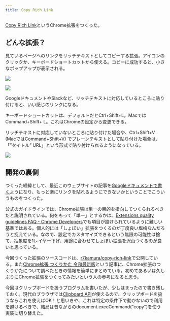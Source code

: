 ```yaml
---
title: Copy Rich Link
---
```

[Copy Rich Link](https://chrome.google.com/webstore/detail/copy-rich-link/hikiamlgpdcabppakpmemaofmkgknpea)というChrome拡張をつくった。

どんな拡張？
------

見ているページへのリンクをリッチテキストとしてコピーする拡張。アイコンのクリックか、キーボードショートカットから使える。コピーに成功すると、小さなポップアップが表示される。

![](https://lh3.googleusercontent.com/docs/ADP-6oFC9_d7IU1GylNWYFMsQQ30sGvghLlUug73LMzgS_eYRIoNp6rawy1UhqEZRZ-Gto37cCp-YYQI-uECCH_7TC07uDXZl8A2f2lsBct2ACBZz4s_7EQYRDY8nEWCrPyNuQNQRUYSNmcxtgNP_L8lKLmbcJ4rzb95wkLhoUVCIHittkXKFFQkZlbl-1Q6zekU_B9VKlvET2Itvofed9zIk8hC8fL9ulqDBMJBBMXFg5Clk8OWib7szrvQg2vLDWAfWb2Lw53UTYJO4KAs8-dKDE6zFAGWG7bJctzPjF3SIfskoeYNdnjxlV_eo4sobZiKfSCUzte7RpzCQc8hPSmbn0yOg24rbaS0WZ_WZCOfK_XSB4ujgXMMhuLdQcDlVjyNLEUmT9HOCQCS4-YVQJIn9h7AKR5pGtF0C_FGp3hMs3Z5YWX7h9ubzBJzrqXUuZSk20i7h9aGRx2nBKk_HDSCohMA3wHYAze5VZmLn0ihD561P9S6ZEU3YNksN4ctrjJ6Jm6U2pRdW0YY3oT1qAP9I-mInZHHJXLmPsfoRLyvmDB4F1cv9k-cza8fY0UVoHVjG4p08-IH_ODpFVqwS0CR02dMvUioOQUfaaWK5tON_lJAW3aLu8Z79VHGxVq-ZODhhHGzch7fxijWHtNm8Y4Jr8tEJAyeu9MnmnyNIFhrDsmq9LoMxQX3K7HnF33bm0joqMfFm2EHZCaROTadBzJDFfZXjaUDjrMG3pmCu5WA76qx70iqDZGXOxTBwQpwUdOV5z-cOZQ3MlqvJsvToDSP4KWyVZY0xvCE1U7EobW23keRnVUxsIVEhVxiMWJTYRSaXzaRLaa1y_zJH-ehVhn5XNKt39VmpknZpkzrPk6mw_peGQtKyakQYYtyD81ljjFpAYSKt63zDRgBSsdxouForjexYz8kZTeSIlthdF7bvYv_WQicHxmjrhk_SJUSLSK5iF14KykIeXylj7RRRpnNJBGdL_fG_cm8cOIG6I9-1MIWKa3DE-HZSz-Y6ys8cCTNV2-S9f5iNXZwWWd6s4b7YJpoGwOPsd8QbOxDwiJjdLn_uX9GDQvA-xb2iFKtK6Dkcvhok08eCHd5upJaTGPqfSYd665cTZiWMKKRIbjjpeuUam8V0v7jpgLIuYIFPFfj9oxo5GGMB4ktPWpKal4T5EGiCQyu6IqIyPWS4qNdnUkOMT_mHZCNg_3uPf4VvDATnNkCtJggXhtnZWmX1OHQJdRKmUTQKkCHsRWcHxuf_-Opj5OK)

![](https://lh3.googleusercontent.com/docs/ADP-6oEM2ofoHN2gjBC-70894BV2MjoyGEgow4x0oVNaajJsSzu3bKRULH3JTBLgRzJ4HSYaIdgJZY6dGBykoJftMJW8Gt5aiF5rwSo7pwaCm1Zscz1_ws7A_B94jNibi_03iLhhEAa_96HAdPh4x5y8IjWTFpBFY79kQtU8iUmtt_4DTA5Bb27hV4tLV_FugK-Kcvd2L-go6JokQzdHGZ0CXN4bsKzUQpfd2HHHEVNPsol6GTB5NOaBVqG6qenIpip9CnO1PtQz6gDNjk08Mvu1mNg7k5cV5tWC42aMLV7VNjmLh121BIj8B8F4l11JZHyDCYTyNIsiaUG-pSIdmbYN4iZsuqesJiIWU1gTAHUyQzHFrju3bH_o1eNu1FowvgfL2t32MuCfaeSQhiNWLL0aklaY9ZlE3WWUPFoJGzD7IpopnpC0wF8JKlXbCQCzmiQzVOInrKcYPLrdQeIGMhq22-ScUea5hggQwdxYvnGYuGeVh6IaLJA-LuKqtO8N3qoDj8TU0sKKuj72j3dbv248pmHYs6Ig5AW3B9l8b4bt3p3gL1AbHO48i_xUG7SYv3AHvHcKO72T6nJu6xo9EV8hGDnzm4RErc2l7jRZ-h8J5ESoNbJ6ztP6UaOk3YN8U-BKD3Cg7yEUTG57uNAvkgOvhKTiZoYF9CdfE0ESfJdZotfZFDtVmtBQZzujcwxorst37v8EOq-pTiJ9ea9JPEvXSd3a3UMhjKqO692SWeU0Mt9AVAqpYElIeY-1E9ui5ijH51OksJ0F-NAA6se-oadpwLsJz_yMGR4Jmlue0c6ZFgw3PT1zwJrhGAzTnCcpw02aybHniBFdl1tOjE4fvrBbr3cFxGzf8t7JPpP1SJb-QO64Ki1JXip71tIacbvxHLGjMdYb09THwAnCkklDIuxKA7uzqfxwGwFxkPz8HzwLqf8eFog53YHPxXSGmGtfSQwCCaJ7D58TEZ1lp2e3B9w1J2jBoliJXuTgk0QXnK9Q1KMYHhghE4t1RJeg-CuQFXQZYumqUz8230CFjEX-vUw6eSkjGru6fF5UM76FUeTjY2RbqhTvm5LWvY4EEawnjVO0D6vbutMr8q8yj4lk86gIWFalpJvoTzqZIeZ8Le67bugM-plzkHaoQWB8D_zUuqC7IGiAxz0GumtYgybVID3mM94bdpqsLr03EhD2AqYoLoC42-yjyUcOm_iHN1GQsI7Wz3BEw8wxKfeerL6hhDnVxaox4WxwWmIyIziSAewR_J50PCcZ)

GoogleドキュメントやSlackなど、リッチテキストに対応しているところに貼り付けると、いい感じのリンクになる。

キーボードショートカットは、デフォルトだとCtrl+Shift+L。MacではCommand+Shift+ L。これはChromeの設定から変更できる。

リッチテキストに対応していないところに貼り付けた場合や、Ctrl+Shift+V (MacではCommand+Shift+V) でプレーンテキストとして貼り付けた場合は、「”タイトル” URL」という形式で貼り付けられるようになっている。

![](https://lh3.googleusercontent.com/docs/ADP-6oE6ysMgdKEbMlobLEhbaRB5p7TbzVKBVABm469UXUwW0e8TQkg4-pj5tHE82KeL1m55nis9XwaYy9VEe82wuAE3gpHb0VHdSYXklbWT0GETvK_71jm1jP-5_xF1Uj9gm88kriKkUIqR9etG7TuxQGMoafhG_j9Py0CnaweKDW6RYP5WfV4lXemCupAXdELTcPtunkg-C0XfPK_JArI0H4FygpEf8gtvyGCnMVww27zjFi2RoY4uuQjeLpv-GLKv-L7vUuWp1NlBibEuAvJcgreZb6ZGG6rWCr7pmr4l8Xtr8w4pFxyxxocmYbrRl_Cgi6xQN2JEzdP83K9jMXgU-Mo0zYCQmD5c0tSexizxM2Y4UbKaCxEMYhDy0CdZNSIct4GxnLtty3Z-Bdw-jam3T0xLvTE4x1kXuUkCRAyHveFYrEOtHk4Ct967COiAlYKNfobcQWi2Yg3IpuVubziJwAy6X1nWG7ef78pZS5tVbtaN7hFNtWYR-sqjwnGKhY1AJ4pfbu3cJtCX_Ah_-NufY3eCfRBsjx-tBp5UTora6OgiS0a_yaXWor6dd8L1zmP5-5nI_HhvHdjq0zNtvfyCAkRCGhvZGUrmA4_VOtQ-QKYJ5CAhqbZlNjN9w5ndtmmp3oNQ8Cuhe5KvqaiYKHvk3Nvoopp774FR0vp-U3-QsNgpcOI-COokhsrq8XJOkUPKhrhkHPnUuWbQhaYY9lXKMZXpwuinFD68n7h7muwffjEdlXl9dU2hHO01uK4wdXmNtda70-sZcfmdJrPkRXexLaO1tJlBias9xwHCjoN2HPYlQcPc5ti-hEXozbUr4dh0pNL7prcLigQbAmETyqS42SB_EKGhRbKDSQ6J6RUk72TjcQKKS-phjaa0tESNbzWWHVYfVY7zmEDFDu0fntmcPR9WaQ1SPVEppFgl3BD_V5hWQOW4LEQ1kYGQ12Bgmbp1f06vfVFhvzmv7-XkEMa-S5yClOnyQVMV7CcGqrGl2pTkJlvUOWH6at2DAsSisAFB7dGsPkMSH7O9swi1TRNy1AW6xki8LHrSbUSifh_4JxxSRHgzS0An3fRUUJNx3A8VbRWtZSDQYDPPiAVQrccVjC0ZpTq8utzwtr4n_fyzPnHk9q8YPW2cCys5c137GFdHiJPfV4T-bVM0cSARePGPNxNpiDLM6lIcD3CQED36lJSicQ9PiP-CQxFtzs_sJqGxOJUNkfMdFtuu1-SeXQgBwGDrljZqk10DHJZmn_ZBSQP95jEt)

開発の裏側
-----

つくった経緯として、最近このウェブサイトの記事を[Googleドキュメントで書く](https://r7kamura.com/articles/2022-05-04-diary)ようになり、もっと楽にリンクを貼れるようにできないかということでこういうものをつくった。

公式のガイドラインでは、Chrome拡張は単一の目的を指向してつくられるべきだと説明されている。何をもって「単一」とするかは、[Extensions quality guidelines FAQ - Chrome Developers](https://developer.chrome.com/docs/extensions/mv3/single_purpose/#one)でも項目が設けられているように難しい基準ではある。個人的には「しょぼい」拡張をつくるのが丁度良い塩梅なんだろうと捉えている。なので、設定でカスタマイズできるという無限の可能性は捨て、抽象度を1レイヤー下げ、用途に合わせてしょぼい拡張を沢山つくるのが良いと思っている。

今回つくった拡張のソースコードは、[r7kamura/copy-rich-link](https://github.com/r7kamura/copy-rich-link)で公開している。また[Chrome拡張 つくりかた 令和最新版](https://r7kamura.com/articles/2022-05-07-chrome-extension-dev-2022)という記事に、Chrome拡張のつくりかたについて調べたときの情報を簡単にまとめている。初めてあるいは久しぶりにChrome拡張をつくってみたいという人の参考になると思う。

今回はクリップボードを扱うプログラムを書いたが、少しはまったので書き残しておく。現代のブラウザでは[Clipboard API](https://developer.mozilla.org/ja/docs/Web/API/Clipboard)が使えるので、クリップボードを扱うならこれを使えばOK！と思いきや、これは特定の条件下で動かないので利用を避けるべきで、結局は昔ながらのdocument.execCommand("copy")を使う実装に切り替えた。
